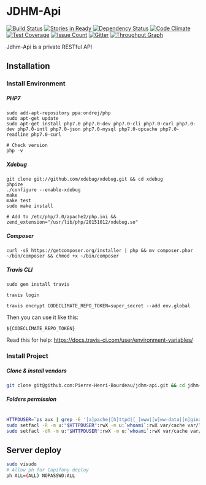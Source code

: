 
JDHM-Api
========
[![Build Status](https://travis-ci.org/bourdeau/jdhm-api.svg?branch=master)](https://travis-ci.org/bourdeau/jdhm-api)
[![Stories in Ready](https://badge.waffle.io/bourdeau/jdhm-api.svg)](https://waffle.io/bourdeau/jdhm-api) [![Dependency Status](https://www.versioneye.com/user/projects/56b22743ad0be5003e0ae167/badge.svg)](https://www.versioneye.com/user/projects/56b22743ad0be5003e0ae167)
[![Code Climate](https://codeclimate.com/github/bourdeau/jdhm-api/badges/gpa.svg?style=flat)](https://codeclimate.com/github/bourdeau/jdhm-api) [![Test Coverage](https://codeclimate.com/github/bourdeau/jdhm-api/badges/coverage.svg?style=flat)](https://codeclimate.com/github/bourdeau/jdhm-api/coverage) [![Issue Count](https://codeclimate.com/github/bourdeau/jdhm-api/badges/issue_count.svg?style=flat)](https://codeclimate.com/github/bourdeau/jdhm-api) [![Gitter](https://badges.gitter.im/bourdeau/jdhm-api.svg?style=flat)](https://gitter.im/bourdeau/jdhm-api?utm_source=badge&utm_medium=badge&utm_campaign=pr-badge)
[![Throughput Graph](https://graphs.waffle.io/bourdeau/jdhm-api/throughput.svg)](https://waffle.io/bourdeau/jdhm-api/metrics)

Jdhm-Api is a private RESTful API

## Installation

### Install Environment

##### PHP7

```
sudo add-apt-repository ppa:ondrej/php
sudo apt-get update
sudo apt-get install php7.0 php7.0-dev php7.0-cli php7.0-curl php7.0-dev php7.0-intl php7.0-json php7.0-mysql php7.0-opcache php7.0-readline php7.0-curl

# Check version
php -v
```

##### Xdebug

```
git clone git://github.com/xdebug/xdebug.git && cd xdebug
phpize
./configure --enable-xdebug
make
make test
sudo make install

# Add to /etc/php/7.0/apache2/php.ini &&
zend_extension="/usr/lib/php/20151012/xdebug.so"
```

##### Composer

```
curl -sS https://getcomposer.org/installer | php && mv composer.phar ~/bin/composer && chmod +x ~/bin/composer
```

##### Travis CLI

```
sudo gem install travis

travis login

travis encrypt CODECLIMATE_REPO_TOKEN=super_secret --add env.global
```

Then you can use it like this:

```
${CODECLIMATE_REPO_TOKEN}
```

Read this for help: https://docs.travis-ci.com/user/environment-variables/

### Install Project

##### Clone & install vendors
``` bash
git clone git@github.com:Pierre-Henri-Bourdeau/jdhm-api.git && cd jdhm-api && composer install --prefer-dist
```

##### Folders permission
``` bash

HTTPDUSER=`ps aux | grep -E '[a]pache|[h]ttpd|[_]www|[w]ww-data|[n]ginx' | grep -v root | head -1 | cut -d\  -f1`
sudo setfacl -R -m u:"$HTTPDUSER":rwX -m u:`whoami`:rwX var/cache var/logs
sudo setfacl -dR -m u:"$HTTPDUSER":rwX -m u:`whoami`:rwX var/cache var/logs

```

## Server deploy

``` bash
sudo visudo
# Allow ph for Capifony deploy
ph ALL=(ALL) NOPASSWD:ALL
```
